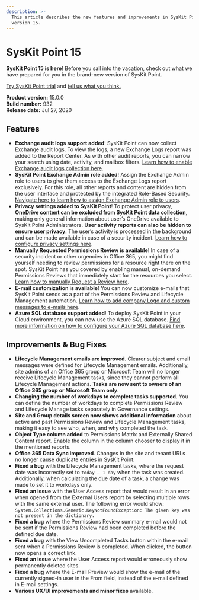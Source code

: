 ```yaml
---
description: >-
  This article describes the new features and improvements in SysKit Point
  version 15.
---
```


# SysKit Point 15

**SysKit Point 15 is here**! Before you sail into the vacation, check out what we have prepared for you in the brand-new version of SysKit Point.

[Try SysKit Point trial](https://www.syskit.com/products/point/request-a-free-trial/) and [tell us what you think.](https://www.syskit.com/company/contact-us/)

**Product version:** 15.0.0  
**Build number:** 932  
**Release date:** Jul 27, 2020

## Features

* **Exchange audit logs support added**! SysKit Point can now collect Exchange audit logs. To view the logs, a new Exchange Logs report was added to the Report Center. As with other audit reports, you can narrow your search using date, activity, and mailbox filters. [Learn how to enable Exchange audit logs collection here](../installation-and-configuration/customize-audit-logs-collection.md#exchange-logs).
* **SysKit Point Exchange Admin role added**! Assign the Exchange Admin role to users to give them access to the Exchange Logs report exclusively. For this role, all other reports and content are hidden from the user interface and protected by the integrated Role-Based Security. [Navigate here to learn how to assign Exchange Admin role to users](../installation-and-configuration/enable-role-based-access.md#enterprise-license).
* **Privacy settings added to SysKit Point**! To protect user privacy, **OneDrive content can be excluded from SysKit Point data collection**, making only general information about user’s OneDrive available to SysKit Point Administrators. **User activity reports can also be hidden to ensure user privacy**. The user’s activity is processed in the background and can be made available in case of a security incident. [Learn how to configure privacy settings here](../installation-and-configuration/deploy-on-premises/install-syskit-point-on-premises.md#connect-to-office-365).
* **Manually Requested Permissions Review is available**! In case of a security incident or other urgencies in Office 365, you might find yourself needing to review permissions for a resource right there on the spot. SysKit Point has you covered by enabling manual, on-demand Permissions Reviews that immediately start for the resources you select. [Learn how to manually Request a Review here](../common-tasks/manually-request-permissions-review.md).
* **E-mail customization is available**! You can now customize e-mails that SysKit Point sends as a part of the Permissions Review and Lifecycle Management automation. [Learn how to add company Logo and custom messages to e-mails here](../installation-and-configuration/customize-emails.md).
* **Azure SQL database support added**! To deploy SysKit Point in your Cloud environment, you can now use the Azure SQL database. [Find more information on how to configure your Azure SQL database here](https://github.com/SysKitTeam/docs-point/tree/9007f85fe7c46c34218d08e0ac2c51c6788b9814/installation-and-configuration/deploy-to-azure/create-azure-sql-database/README.md).

## Improvements & Bug Fixes

* **Lifecycle Management emails are improved**. Clearer subject and email messages were defined for Lifecycle Management emails. Additionally, site admins of an Office 365 group or Microsoft Team will no longer receive Lifecycle Management tasks, since they cannot perform all Lifecycle Management actions. **Tasks are now sent to owners of an Office 365 group or Microsoft Team only**.
* **Changing the number of workdays to complete tasks supported**. You can define the number of workdays to complete Permissions Review and Lifecycle Manage tasks separately in Governance settings.
* **Site and Group details screen now shows additional information** about active and past Permissions Review and Lifecycle Management tasks, making it easy to see who, when, and why completed the task.
* **Object Type column added** to Permissions Matrix and Externally Shared Content report. Enable the column in the column chooser to display it in the mentioned reports.
* **Office 365 Data Sync improved**. Changes in the site and tenant URLs no longer cause duplicate entries in SysKit Point.
* **Fixed a bug** with the Lifecycle Management tasks, where the request date was incorrectly set to `today – 1 day` when the task was created. Additionally, when calculating the due date of a task, a change was made to set it to workdays only.
* **Fixed an issue** with the User Access report that would result in an error when opened from the External Users report by selecting multiple rows with the same external user. The following error would show: `System.Collections.Generic.KeyNotFoundException: The given key was not present in the dictionary.`
* **Fixed a bug** where the Permissions Review summary e-mail would not be sent if the Permissions Review had been completed before the defined due date.
* **Fixed a bug** with the View Uncompleted Tasks button within the e-mail sent when a Permissions Review is completed. When clicked, the button now opens a correct link.
* **Fixed an issue** where the User Access report would erroneously show permanently deleted sites.
* **Fixed a bug** where the E-mail Preview would show the e-mail of the currently signed-in user in the From field, instead of the e-mail defined in E-mail settings.
* **Various UX/UI improvements and minor fixes** available.


